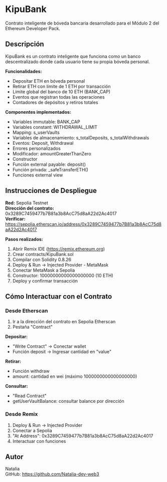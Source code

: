# KipuBank

Contrato inteligente de bóveda bancaria desarrollado para el Módulo 2 del Ethereum Developer Pack.

## Descripción

KipuBank es un contrato inteligente que funciona como un banco descentralizado donde cada usuario tiene su propia bóveda personal.

**Funcionalidades:**
- Depositar ETH en bóveda personal
- Retirar ETH con límite de 1 ETH por transacción
- Límite global del banco de 10 ETH (BANK_CAP)
- Eventos que registran todas las operaciones
- Contadores de depósitos y retiros totales

**Componentes implementados:**
- Variables immutable: BANK_CAP
- Variables constant: WITHDRAWAL_LIMIT
- Mapping: s_userVaults
- Variables de almacenamiento: s_totalDeposits, s_totalWithdrawals
- Eventos: Deposit, Withdrawal
- Errores personalizados
- Modificador: amountGreaterThanZero
- Constructor
- Función external payable: deposit()
- Función privada: _safeTransferETH()
- Funciones external view

## Instrucciones de Despliegue

**Red:** Sepolia Testnet  
**Dirección del contrato:** 0x3289C7459477b7B81a3b8AcC75d8aA22d2Ac4017  
**Verificar:** https://sepolia.etherscan.io/address/0x3289C7459477b7B81a3b8AcC75d8aA22d2Ac4017

**Pasos realizados:**
1. Abrir Remix IDE (https://remix.ethereum.org)
2. Crear contracts/KipuBank.sol
3. Compilar con Solidity 0.8.26
4. Deploy & Run → Injected Provider - MetaMask
5. Conectar MetaMask a Sepolia
6. Constructor: 10000000000000000000 (10 ETH)
7. Deploy y confirmar transacción

## Cómo Interactuar con el Contrato

### Desde Etherscan

1. Ir a la dirección del contrato en Sepolia Etherscan
2. Pestaña "Contract"

**Depositar:**
- "Write Contract" → Conectar wallet
- Función deposit → Ingresar cantidad en "value"

**Retirar:**
- Función withdraw
- amount: cantidad en wei (máximo 1000000000000000000)

**Consultar:**
- "Read Contract"
- getUserVaultBalance: consultar balance por dirección

### Desde Remix

1. Deploy & Run → Injected Provider
2. Conectar a Sepolia
3. "At Address": 0x3289C7459477b7B81a3b8AcC75d8aA22d2Ac4017
4. Interactuar con funciones

## Autor

Natalia  
GitHub: https://github.com/Natalia-dev-web3
